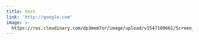 ```yaml
---
title: test
link: 'http://google.com'
image: >-
  https://res.cloudinary.com/dp3mem7or/image/upload/v1547189661/Screen_Shot_2019-01-09_at_06.05.48.png
---
```


